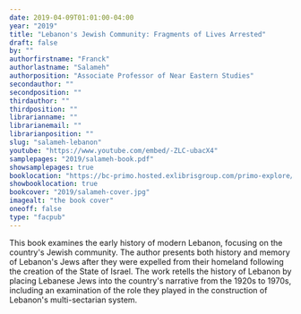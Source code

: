 ```yaml
---
date: 2019-04-09T01:01:00-04:00
year: "2019"
title: "Lebanon's Jewish Community: Fragments of Lives Arrested"
draft: false
by: ""
authorfirstname: "Franck"
authorlastname: "Salameh"
authorposition: "Associate Professor of Near Eastern Studies"
secondauthor: ""
secondposition: ""
thirdauthor: ""
thirdposition: ""
librarianname: ""
librarianemail: ""
librarianposition: ""
slug: "salameh-lebanon"
youtube: "https://www.youtube.com/embed/-ZLC-ubacX4"
samplepages: "2019/salameh-book.pdf"
showsamplepages: true
booklocation: "https://bc-primo.hosted.exlibrisgroup.com/primo-explore/fulldisplay?docid=ALMA-BC21495692610001021&context=L&vid=bclib_new&search_scope=bcl&tab=bcl_only&lang=en_US"
showbooklocation: true
bookcover: "2019/salameh-cover.jpg"
imagealt: "the book cover"
oneoff: false
type: "facpub"
---
```


This book examines the early history of modern Lebanon, focusing on the country's Jewish community.  The author presents both history and memory of Lebanon's Jews after they were expelled from their homeland following the creation of the State of Israel.  The work retells the history of Lebanon by placing Lebanese Jews into the country's narrative from the 1920s to 1970s, including an examination of the role they played in the construction of Lebanon's multi-sectarian system.
